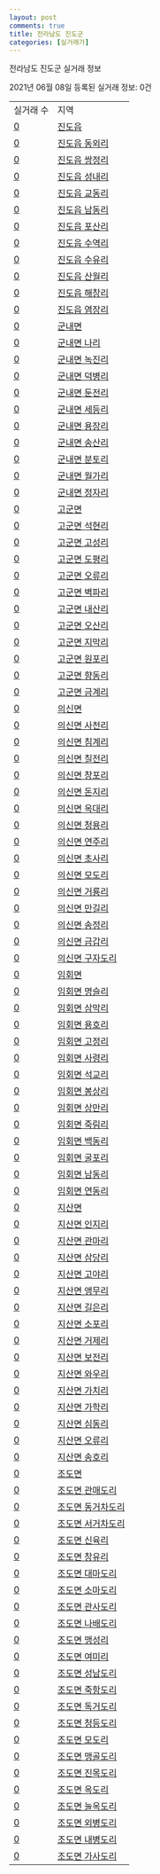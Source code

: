 ```yaml
---
layout: post
comments: true
title: 전라남도 진도군
categories: [실거래가]
---
```


전라남도 진도군 실거래 정보

2021년 06월 08일 등록된 실거래 정보: 0건


<table>
  <tr>
    <td>실거래 수</td>
    <td>지역</td>
  </tr>

  
  <tr>
    <td><a href="4690025000.html">0</a></td>
    <td><a href="4690025000.html">진도읍</a></td>
  </tr>
    

  <tr>
    <td><a href="4690025021.html">0</a></td>
    <td><a href="4690025021.html">진도읍 동외리</a></td>
  </tr>
    

  <tr>
    <td><a href="4690025022.html">0</a></td>
    <td><a href="4690025022.html">진도읍 쌍정리</a></td>
  </tr>
    

  <tr>
    <td><a href="4690025023.html">0</a></td>
    <td><a href="4690025023.html">진도읍 성내리</a></td>
  </tr>
    

  <tr>
    <td><a href="4690025024.html">0</a></td>
    <td><a href="4690025024.html">진도읍 교동리</a></td>
  </tr>
    

  <tr>
    <td><a href="4690025025.html">0</a></td>
    <td><a href="4690025025.html">진도읍 남동리</a></td>
  </tr>
    

  <tr>
    <td><a href="4690025026.html">0</a></td>
    <td><a href="4690025026.html">진도읍 포산리</a></td>
  </tr>
    

  <tr>
    <td><a href="4690025027.html">0</a></td>
    <td><a href="4690025027.html">진도읍 수역리</a></td>
  </tr>
    

  <tr>
    <td><a href="4690025028.html">0</a></td>
    <td><a href="4690025028.html">진도읍 수유리</a></td>
  </tr>
    

  <tr>
    <td><a href="4690025029.html">0</a></td>
    <td><a href="4690025029.html">진도읍 산월리</a></td>
  </tr>
    

  <tr>
    <td><a href="4690025030.html">0</a></td>
    <td><a href="4690025030.html">진도읍 해창리</a></td>
  </tr>
    

  <tr>
    <td><a href="4690025031.html">0</a></td>
    <td><a href="4690025031.html">진도읍 염장리</a></td>
  </tr>
    

  <tr>
    <td><a href="4690031000.html">0</a></td>
    <td><a href="4690031000.html">군내면</a></td>
  </tr>
    

  <tr>
    <td><a href="4690031021.html">0</a></td>
    <td><a href="4690031021.html">군내면 나리</a></td>
  </tr>
    

  <tr>
    <td><a href="4690031022.html">0</a></td>
    <td><a href="4690031022.html">군내면 녹진리</a></td>
  </tr>
    

  <tr>
    <td><a href="4690031023.html">0</a></td>
    <td><a href="4690031023.html">군내면 덕병리</a></td>
  </tr>
    

  <tr>
    <td><a href="4690031024.html">0</a></td>
    <td><a href="4690031024.html">군내면 둔전리</a></td>
  </tr>
    

  <tr>
    <td><a href="4690031025.html">0</a></td>
    <td><a href="4690031025.html">군내면 세등리</a></td>
  </tr>
    

  <tr>
    <td><a href="4690031026.html">0</a></td>
    <td><a href="4690031026.html">군내면 용장리</a></td>
  </tr>
    

  <tr>
    <td><a href="4690031027.html">0</a></td>
    <td><a href="4690031027.html">군내면 송산리</a></td>
  </tr>
    

  <tr>
    <td><a href="4690031028.html">0</a></td>
    <td><a href="4690031028.html">군내면 분토리</a></td>
  </tr>
    

  <tr>
    <td><a href="4690031029.html">0</a></td>
    <td><a href="4690031029.html">군내면 월가리</a></td>
  </tr>
    

  <tr>
    <td><a href="4690031030.html">0</a></td>
    <td><a href="4690031030.html">군내면 정자리</a></td>
  </tr>
    

  <tr>
    <td><a href="4690032000.html">0</a></td>
    <td><a href="4690032000.html">고군면</a></td>
  </tr>
    

  <tr>
    <td><a href="4690032021.html">0</a></td>
    <td><a href="4690032021.html">고군면 석현리</a></td>
  </tr>
    

  <tr>
    <td><a href="4690032022.html">0</a></td>
    <td><a href="4690032022.html">고군면 고성리</a></td>
  </tr>
    

  <tr>
    <td><a href="4690032023.html">0</a></td>
    <td><a href="4690032023.html">고군면 도평리</a></td>
  </tr>
    

  <tr>
    <td><a href="4690032024.html">0</a></td>
    <td><a href="4690032024.html">고군면 오류리</a></td>
  </tr>
    

  <tr>
    <td><a href="4690032025.html">0</a></td>
    <td><a href="4690032025.html">고군면 벽파리</a></td>
  </tr>
    

  <tr>
    <td><a href="4690032026.html">0</a></td>
    <td><a href="4690032026.html">고군면 내산리</a></td>
  </tr>
    

  <tr>
    <td><a href="4690032027.html">0</a></td>
    <td><a href="4690032027.html">고군면 오산리</a></td>
  </tr>
    

  <tr>
    <td><a href="4690032028.html">0</a></td>
    <td><a href="4690032028.html">고군면 지막리</a></td>
  </tr>
    

  <tr>
    <td><a href="4690032029.html">0</a></td>
    <td><a href="4690032029.html">고군면 원포리</a></td>
  </tr>
    

  <tr>
    <td><a href="4690032030.html">0</a></td>
    <td><a href="4690032030.html">고군면 향동리</a></td>
  </tr>
    

  <tr>
    <td><a href="4690032031.html">0</a></td>
    <td><a href="4690032031.html">고군면 금계리</a></td>
  </tr>
    

  <tr>
    <td><a href="4690033000.html">0</a></td>
    <td><a href="4690033000.html">의신면</a></td>
  </tr>
    

  <tr>
    <td><a href="4690033021.html">0</a></td>
    <td><a href="4690033021.html">의신면 사천리</a></td>
  </tr>
    

  <tr>
    <td><a href="4690033022.html">0</a></td>
    <td><a href="4690033022.html">의신면 침계리</a></td>
  </tr>
    

  <tr>
    <td><a href="4690033023.html">0</a></td>
    <td><a href="4690033023.html">의신면 칠전리</a></td>
  </tr>
    

  <tr>
    <td><a href="4690033024.html">0</a></td>
    <td><a href="4690033024.html">의신면 창포리</a></td>
  </tr>
    

  <tr>
    <td><a href="4690033025.html">0</a></td>
    <td><a href="4690033025.html">의신면 돈지리</a></td>
  </tr>
    

  <tr>
    <td><a href="4690033026.html">0</a></td>
    <td><a href="4690033026.html">의신면 옥대리</a></td>
  </tr>
    

  <tr>
    <td><a href="4690033027.html">0</a></td>
    <td><a href="4690033027.html">의신면 청용리</a></td>
  </tr>
    

  <tr>
    <td><a href="4690033028.html">0</a></td>
    <td><a href="4690033028.html">의신면 연주리</a></td>
  </tr>
    

  <tr>
    <td><a href="4690033029.html">0</a></td>
    <td><a href="4690033029.html">의신면 초사리</a></td>
  </tr>
    

  <tr>
    <td><a href="4690033030.html">0</a></td>
    <td><a href="4690033030.html">의신면 모도리</a></td>
  </tr>
    

  <tr>
    <td><a href="4690033031.html">0</a></td>
    <td><a href="4690033031.html">의신면 거룡리</a></td>
  </tr>
    

  <tr>
    <td><a href="4690033032.html">0</a></td>
    <td><a href="4690033032.html">의신면 만길리</a></td>
  </tr>
    

  <tr>
    <td><a href="4690033033.html">0</a></td>
    <td><a href="4690033033.html">의신면 송정리</a></td>
  </tr>
    

  <tr>
    <td><a href="4690033034.html">0</a></td>
    <td><a href="4690033034.html">의신면 금갑리</a></td>
  </tr>
    

  <tr>
    <td><a href="4690033035.html">0</a></td>
    <td><a href="4690033035.html">의신면 구자도리</a></td>
  </tr>
    

  <tr>
    <td><a href="4690034000.html">0</a></td>
    <td><a href="4690034000.html">임회면</a></td>
  </tr>
    

  <tr>
    <td><a href="4690034021.html">0</a></td>
    <td><a href="4690034021.html">임회면 명슬리</a></td>
  </tr>
    

  <tr>
    <td><a href="4690034022.html">0</a></td>
    <td><a href="4690034022.html">임회면 삼막리</a></td>
  </tr>
    

  <tr>
    <td><a href="4690034023.html">0</a></td>
    <td><a href="4690034023.html">임회면 용호리</a></td>
  </tr>
    

  <tr>
    <td><a href="4690034024.html">0</a></td>
    <td><a href="4690034024.html">임회면 고정리</a></td>
  </tr>
    

  <tr>
    <td><a href="4690034025.html">0</a></td>
    <td><a href="4690034025.html">임회면 사령리</a></td>
  </tr>
    

  <tr>
    <td><a href="4690034026.html">0</a></td>
    <td><a href="4690034026.html">임회면 석교리</a></td>
  </tr>
    

  <tr>
    <td><a href="4690034027.html">0</a></td>
    <td><a href="4690034027.html">임회면 봉상리</a></td>
  </tr>
    

  <tr>
    <td><a href="4690034028.html">0</a></td>
    <td><a href="4690034028.html">임회면 상만리</a></td>
  </tr>
    

  <tr>
    <td><a href="4690034029.html">0</a></td>
    <td><a href="4690034029.html">임회면 죽림리</a></td>
  </tr>
    

  <tr>
    <td><a href="4690034030.html">0</a></td>
    <td><a href="4690034030.html">임회면 백동리</a></td>
  </tr>
    

  <tr>
    <td><a href="4690034031.html">0</a></td>
    <td><a href="4690034031.html">임회면 굴포리</a></td>
  </tr>
    

  <tr>
    <td><a href="4690034032.html">0</a></td>
    <td><a href="4690034032.html">임회면 남동리</a></td>
  </tr>
    

  <tr>
    <td><a href="4690034033.html">0</a></td>
    <td><a href="4690034033.html">임회면 연동리</a></td>
  </tr>
    

  <tr>
    <td><a href="4690035000.html">0</a></td>
    <td><a href="4690035000.html">지산면</a></td>
  </tr>
    

  <tr>
    <td><a href="4690035021.html">0</a></td>
    <td><a href="4690035021.html">지산면 인지리</a></td>
  </tr>
    

  <tr>
    <td><a href="4690035022.html">0</a></td>
    <td><a href="4690035022.html">지산면 관마리</a></td>
  </tr>
    

  <tr>
    <td><a href="4690035023.html">0</a></td>
    <td><a href="4690035023.html">지산면 삼당리</a></td>
  </tr>
    

  <tr>
    <td><a href="4690035024.html">0</a></td>
    <td><a href="4690035024.html">지산면 고야리</a></td>
  </tr>
    

  <tr>
    <td><a href="4690035025.html">0</a></td>
    <td><a href="4690035025.html">지산면 앵무리</a></td>
  </tr>
    

  <tr>
    <td><a href="4690035026.html">0</a></td>
    <td><a href="4690035026.html">지산면 길은리</a></td>
  </tr>
    

  <tr>
    <td><a href="4690035027.html">0</a></td>
    <td><a href="4690035027.html">지산면 소포리</a></td>
  </tr>
    

  <tr>
    <td><a href="4690035028.html">0</a></td>
    <td><a href="4690035028.html">지산면 거제리</a></td>
  </tr>
    

  <tr>
    <td><a href="4690035029.html">0</a></td>
    <td><a href="4690035029.html">지산면 보전리</a></td>
  </tr>
    

  <tr>
    <td><a href="4690035030.html">0</a></td>
    <td><a href="4690035030.html">지산면 와우리</a></td>
  </tr>
    

  <tr>
    <td><a href="4690035031.html">0</a></td>
    <td><a href="4690035031.html">지산면 가치리</a></td>
  </tr>
    

  <tr>
    <td><a href="4690035032.html">0</a></td>
    <td><a href="4690035032.html">지산면 가학리</a></td>
  </tr>
    

  <tr>
    <td><a href="4690035033.html">0</a></td>
    <td><a href="4690035033.html">지산면 심동리</a></td>
  </tr>
    

  <tr>
    <td><a href="4690035034.html">0</a></td>
    <td><a href="4690035034.html">지산면 오류리</a></td>
  </tr>
    

  <tr>
    <td><a href="4690035035.html">0</a></td>
    <td><a href="4690035035.html">지산면 송호리</a></td>
  </tr>
    

  <tr>
    <td><a href="4690036000.html">0</a></td>
    <td><a href="4690036000.html">조도면</a></td>
  </tr>
    

  <tr>
    <td><a href="4690036021.html">0</a></td>
    <td><a href="4690036021.html">조도면 관매도리</a></td>
  </tr>
    

  <tr>
    <td><a href="4690036022.html">0</a></td>
    <td><a href="4690036022.html">조도면 동거차도리</a></td>
  </tr>
    

  <tr>
    <td><a href="4690036023.html">0</a></td>
    <td><a href="4690036023.html">조도면 서거차도리</a></td>
  </tr>
    

  <tr>
    <td><a href="4690036024.html">0</a></td>
    <td><a href="4690036024.html">조도면 신육리</a></td>
  </tr>
    

  <tr>
    <td><a href="4690036025.html">0</a></td>
    <td><a href="4690036025.html">조도면 창유리</a></td>
  </tr>
    

  <tr>
    <td><a href="4690036026.html">0</a></td>
    <td><a href="4690036026.html">조도면 대마도리</a></td>
  </tr>
    

  <tr>
    <td><a href="4690036027.html">0</a></td>
    <td><a href="4690036027.html">조도면 소마도리</a></td>
  </tr>
    

  <tr>
    <td><a href="4690036028.html">0</a></td>
    <td><a href="4690036028.html">조도면 관사도리</a></td>
  </tr>
    

  <tr>
    <td><a href="4690036029.html">0</a></td>
    <td><a href="4690036029.html">조도면 나배도리</a></td>
  </tr>
    

  <tr>
    <td><a href="4690036030.html">0</a></td>
    <td><a href="4690036030.html">조도면 맹성리</a></td>
  </tr>
    

  <tr>
    <td><a href="4690036031.html">0</a></td>
    <td><a href="4690036031.html">조도면 여미리</a></td>
  </tr>
    

  <tr>
    <td><a href="4690036032.html">0</a></td>
    <td><a href="4690036032.html">조도면 성남도리</a></td>
  </tr>
    

  <tr>
    <td><a href="4690036033.html">0</a></td>
    <td><a href="4690036033.html">조도면 죽항도리</a></td>
  </tr>
    

  <tr>
    <td><a href="4690036034.html">0</a></td>
    <td><a href="4690036034.html">조도면 독거도리</a></td>
  </tr>
    

  <tr>
    <td><a href="4690036035.html">0</a></td>
    <td><a href="4690036035.html">조도면 청등도리</a></td>
  </tr>
    

  <tr>
    <td><a href="4690036036.html">0</a></td>
    <td><a href="4690036036.html">조도면 모도리</a></td>
  </tr>
    

  <tr>
    <td><a href="4690036037.html">0</a></td>
    <td><a href="4690036037.html">조도면 맹골도리</a></td>
  </tr>
    

  <tr>
    <td><a href="4690036038.html">0</a></td>
    <td><a href="4690036038.html">조도면 진목도리</a></td>
  </tr>
    

  <tr>
    <td><a href="4690036039.html">0</a></td>
    <td><a href="4690036039.html">조도면 옥도리</a></td>
  </tr>
    

  <tr>
    <td><a href="4690036040.html">0</a></td>
    <td><a href="4690036040.html">조도면 눌옥도리</a></td>
  </tr>
    

  <tr>
    <td><a href="4690036041.html">0</a></td>
    <td><a href="4690036041.html">조도면 외병도리</a></td>
  </tr>
    

  <tr>
    <td><a href="4690036042.html">0</a></td>
    <td><a href="4690036042.html">조도면 내병도리</a></td>
  </tr>
    

  <tr>
    <td><a href="4690036043.html">0</a></td>
    <td><a href="4690036043.html">조도면 가사도리</a></td>
  </tr>
    


</table>
    